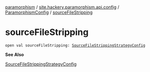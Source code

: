 [paramorphism](../../index.md) / [site.hackery.paramorphism.api.config](../index.md) / [ParamorphismConfig](index.md) / [sourceFileStripping](./source-file-stripping.md)

# sourceFileStripping

`open val sourceFileStripping: `[`SourceFileStrippingStrategyConfig`](../../site.hackery.paramorphism.api.config.strategies.obfuscation.stripping/-source-file-stripping-strategy-config/index.md)

**See Also**

[SourceFileStrippingStrategyConfig](../../site.hackery.paramorphism.api.config.strategies.obfuscation.stripping/-source-file-stripping-strategy-config/index.md)

